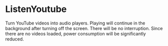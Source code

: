 # ListenYoutube
Turn YouTube videos into audio players. Playing will continue in the background after turning off the screen. There will be no interruption. Since there are no videos loaded, power consumption will be significantly reduced.
